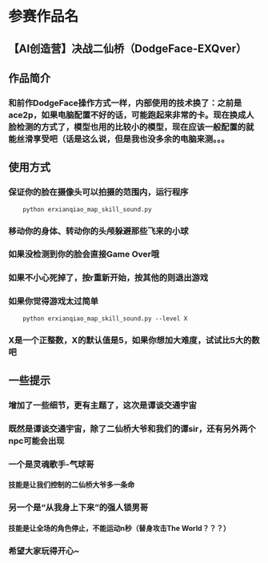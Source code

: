 # 参赛作品名
## 【AI创造营】决战二仙桥（DodgeFace-EXQver）   
   
## 作品简介
### 和前作DodgeFace操作方式一样，内部使用的技术换了：之前是ace2p，如果电脑配置不好的话，可能跑起来非常的卡。现在换成人脸检测的方式了，模型也用的比较小的模型，现在应该一般配置的就能丝滑享受吧（话是这么说，但是我也没多余的电脑来测。。。

## 使用方式
### 保证你的脸在摄像头可以拍摄的范围内，运行程序   
```
    python erxianqiao_map_skill_sound.py 
```
### 移动你的身体、转动你的头颅躲避那些飞来的小球   
### 如果没检测到你的脸会直接Game Over哦
### 如果不小心死掉了，按**r**重新开始，按其他的则退出游戏      
### 如果你觉得游戏太过简单
```
    python erxianqiao_map_skill_sound.py --level X
```
### X是一个正整数，X的默认值是5，如果你想加大难度，试试比5大的数吧   

## 一些提示     
### 增加了一些细节，更有主题了，这次是谭谈交通宇宙   
### 既然是谭谈交通宇宙，除了二仙桥大爷和我们的谭sir，还有另外两个npc可能会出现   
### 一个是灵魂歌手-气球哥   
####    技能是让我们控制的二仙桥大爷多一条命   
### 另一个是“从我身上下来”的强人锁男哥   
####    技能是让全场的角色停止，不能运动n秒（替身攻击The World？？？）   
### 希望大家玩得开心~   

